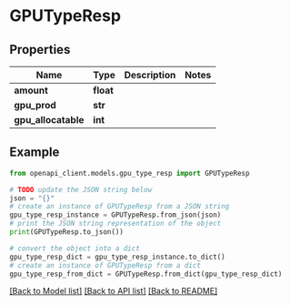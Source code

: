 # GPUTypeResp


## Properties

Name | Type | Description | Notes
------------ | ------------- | ------------- | -------------
**amount** | **float** |  | 
**gpu_prod** | **str** |  | 
**gpu_allocatable** | **int** |  | 

## Example

```python
from openapi_client.models.gpu_type_resp import GPUTypeResp

# TODO update the JSON string below
json = "{}"
# create an instance of GPUTypeResp from a JSON string
gpu_type_resp_instance = GPUTypeResp.from_json(json)
# print the JSON string representation of the object
print(GPUTypeResp.to_json())

# convert the object into a dict
gpu_type_resp_dict = gpu_type_resp_instance.to_dict()
# create an instance of GPUTypeResp from a dict
gpu_type_resp_from_dict = GPUTypeResp.from_dict(gpu_type_resp_dict)
```
[[Back to Model list]](../README.md#documentation-for-models) [[Back to API list]](../README.md#documentation-for-api-endpoints) [[Back to README]](../README.md)


